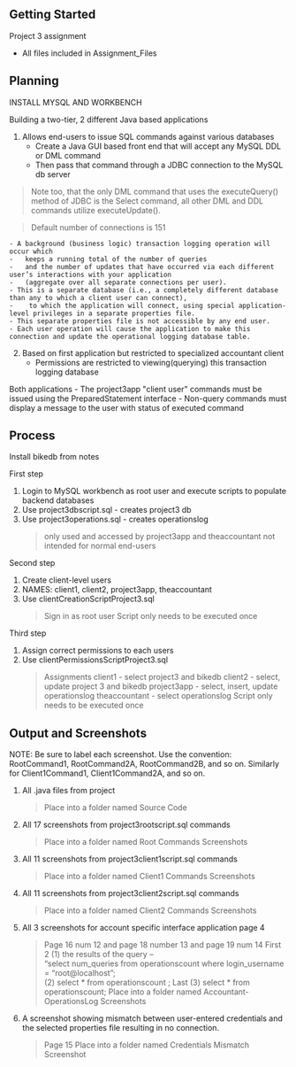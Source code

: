 ## Getting Started

Project 3 assignment
- All files included in Assignment_Files

## Planning
INSTALL MYSQL AND WORKBENCH

Building a two-tier, 2 different Java based applications
1. Allows end-users to issue SQL commands against various databases
    - Create a Java GUI based front end that will accept any MySQL DDL or DML command
    -   Then pass that command through a JDBC connection to the MySQL db server

> Note too, that the only DML command that uses the executeQuery() method of JDBC is the Select command, 
>   all other DML and DDL commands utilize executeUpdate().

> Default number of connections is 151

    - A background (business logic) transaction logging operation will occur which 
    -   keeps a running total of the number of queries 
    -   and the number of updates that have occurred via each different user’s interactions with your application 
    -   (aggregate over all separate connections per user). 
    - This is a separate database (i.e., a completely different database than any to which a client user can connect), 
    -    to which the application will connect, using special application-level privileges in a separate properties file. 
    - This separate properties file is not accessible by any end user. 
    - Each user operation will cause the application to make this connection and update the operational logging database table.

2. Based on first application but restricted to specialized accountant client
    - Permissions are restricted to viewing(querying) this transaction logging database

Both applications
    - The project3app "client user" commands must be issued using the PreparedStatement interface
    - Non-query commands must display a message to the user with status of executed command

## Process

Install bikedb from notes

First step
1. Login to MySQL workbench as root user and execute scripts to populate backend databases
2. Use project3dbscript.sql - creates project3 db
3. Use project3operations.sql - creates operationslog
    > only used and accessed by project3app and theaccountant
    >   not intended for normal end-users

Second step
1. Create client-level users
2. NAMES: client1, client2, project3app, theaccountant
3. Use clientCreationScriptProject3.sql
    > Sign in as root user
    > Script only needs to be executed once

Third step
1. Assign correct permissions to each users
2. Use clientPermissionsScriptProject3.sql
    > Assignments
    >   client1 - select project3 and bikedb
    >   client2 - select, update project 3 and bikedb
    >   project3app - select, insert, update operationslog
    >   theaccountant - select operationslog
    > Script only needs to be executed once

## Output and Screenshots

NOTE:  Be  sure  to  label  each  screenshot.
    Use  the  convention:  RootCommand1, RootCommand2A,  RootCommand2B,  and  so  on.
    Similarly  for  Client1Command1, Client1Command2A, and so on. 

1. All .java files from project 
    > Place into a folder named Source Code
2. All 17 screenshots from project3rootscript.sql commands
    > Place into a folder named Root Commands Screenshots
3. All 11 screenshots from project3client1script.sql commands
    > Place into a folder named Client1 Commands Screenshots
4. All 11 screenshots from project3client2script.sql commands
    > Place into a folder named Client2 Commands Screenshots
5. All 3 screenshots for account specific interface application page 4
    > Page 16 num 12 and page 18 number 13 and page 19 num 14
    > First 2
    >       (1) the results of the query –  
    >           “select num_queries from operationscount where login_username = “root@localhost”;  
    >       (2) select * from operationscount ; 
    > Last
    >       (3) select * from operationscount;
    > Place into a folder named Accountant-OperationsLog Screenshots

6. A screenshot showing mismatch between user-entered credentials 
    and the selected properties file resulting in no connection.
    > Page 15
    > Place into a folder named Credentials Mismatch Screenshot